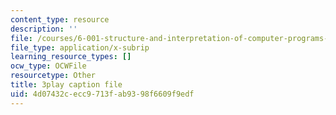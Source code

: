 ```yaml
---
content_type: resource
description: ''
file: /courses/6-001-structure-and-interpretation-of-computer-programs-spring-2005/4d07432cecc9713fab9398f6609f9edf_aAlR3cezPJg.srt
file_type: application/x-subrip
learning_resource_types: []
ocw_type: OCWFile
resourcetype: Other
title: 3play caption file
uid: 4d07432c-ecc9-713f-ab93-98f6609f9edf
---
```

